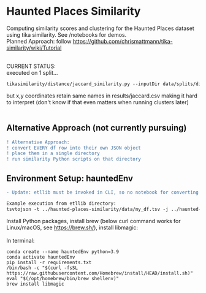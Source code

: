 # Haunted Places Similarity
Computing similarity scores and clustering for the Haunted Places dataset using tika similarity. See /notebooks for demos.<br>
Planned Approach: follow https://github.com/chrismattmann/tika-similarity/wiki/Tutorial <br><br>

CURRENT STATUS:<br>
executed on 1 split...
```diff
tikasimilarity/distance/jaccard_similarity.py --inputDir data/splits/dir_001 --outCSV results/jaccard.csv
```
but x,y coordinates retain same names in results/jaccard.csv making it hard to interpret (don't know if that even matters when running clusters later)<br><br>

## Alternative Approach (not currently pursuing)
```diff
! Alternative Approach:
! convert EVERY df row into their own JSON object
! place them in a single directory
! run similarity Python scripts on that directory
```

## Environment Setup: hauntedEnv
```diff
- Update: etllib must be invoked in CLI, so no notebook for converting TSV to JSON.

Example execution from etllib directory:
tsvtojson -t ../haunted-places-similarity/data/my_df.tsv -j ../haunted-places-similarity/data/my_df.json -o data -c colheaders.conf -s 0.8
```
Install Python packages, install brew (below curl command works for Linux/macOS, see https://brew.sh/), install libmagic:<br><br>
In terminal:
```
conda create --name hauntedEnv python=3.9
conda activate hauntedEnv
pip install -r requirements.txt
/bin/bash -c "$(curl -fsSL https://raw.githubusercontent.com/Homebrew/install/HEAD/install.sh)"
eval "$(/opt/homebrew/bin/brew shellenv)"
brew install libmagic
```
